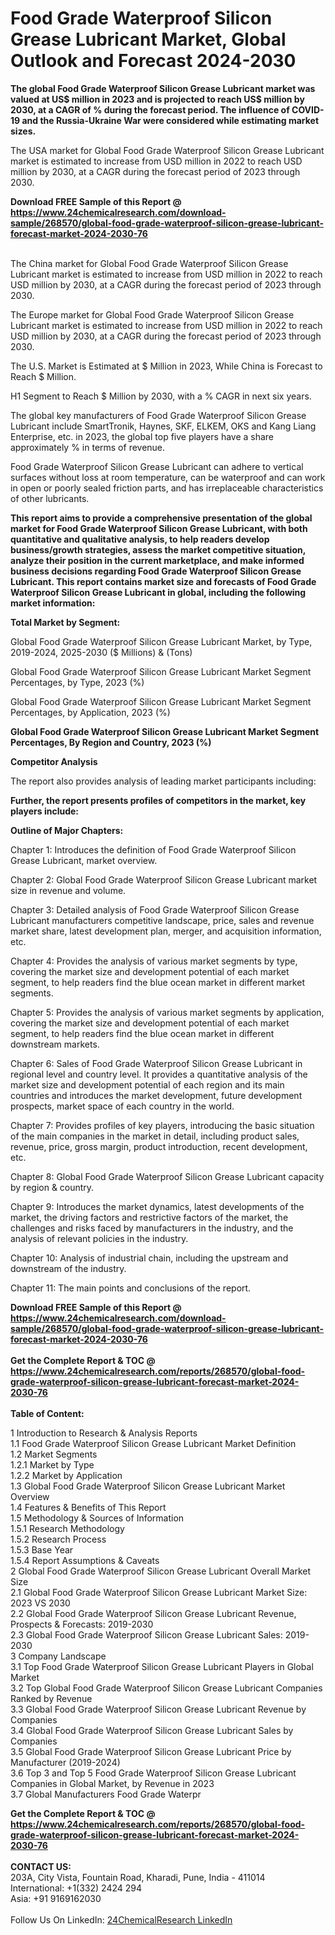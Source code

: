 <h1>Food Grade Waterproof Silicon Grease Lubricant Market, Global Outlook and Forecast 2024-2030</h1><p><strong>The global Food Grade Waterproof Silicon Grease Lubricant market was valued at US$ million in 2023 and is projected to reach US$ million by 2030, at a CAGR of % during the forecast period. The influence of COVID-19 and the Russia-Ukraine War were considered while estimating market sizes.</strong></p><p>
</p><p>The USA market for Global Food Grade Waterproof Silicon Grease Lubricant market is estimated to increase from USD million in 2022 to reach USD million by 2030, at a CAGR during the forecast period of 2023 through 2030.</p><div><b>Download FREE Sample of this Report @ 
            <a href="https://www.24chemicalresearch.com/download-sample/268570/global-food-grade-waterproof-silicon-grease-lubricant-forecast-market-2024-2030-76">
            https://www.24chemicalresearch.com/download-sample/268570/global-food-grade-waterproof-silicon-grease-lubricant-forecast-market-2024-2030-76</a></b></div><br><p>
</p><p>The China market for Global Food Grade Waterproof Silicon Grease Lubricant market is estimated to increase from USD million in 2022 to reach USD million by 2030, at a CAGR during the forecast period of 2023 through 2030.</p><p>
</p><p>The Europe market for Global Food Grade Waterproof Silicon Grease Lubricant market is estimated to increase from USD million in 2022 to reach USD million by 2030, at a CAGR during the forecast period of 2023 through 2030.</p><p>
</p><p>The U.S. Market is Estimated at $ Million in 2023, While China is Forecast to Reach $ Million.</p><p>
H1 Segment to Reach $ Million by 2030, with a % CAGR in next six years.</p><p>
The global key manufacturers of Food Grade Waterproof Silicon Grease Lubricant include SmartTronik, Haynes, SKF, ELKEM, OKS and Kang Liang Enterprise, etc. in 2023, the global top five players have a share approximately % in terms of revenue.</p><p>
Food Grade Waterproof Silicon Grease Lubricant can adhere to vertical surfaces without loss at room temperature, can be waterproof and can work in open or poorly sealed friction parts, and has irreplaceable characteristics of other lubricants.</p><p>
<strong>This report aims to provide a comprehensive presentation of the global market for Food Grade Waterproof Silicon Grease Lubricant, with both quantitative and qualitative analysis, to help readers develop business/growth strategies, assess the market competitive situation, analyze their position in the current marketplace, and make informed business decisions regarding Food Grade Waterproof Silicon Grease Lubricant. This report contains market size and forecasts of Food Grade Waterproof Silicon Grease Lubricant in global, including the following market information:</strong></p><p>
</p><p>
<strong>Total Market by Segment:</strong></p><p>
Global Food Grade Waterproof Silicon Grease Lubricant Market, by Type, 2019-2024, 2025-2030 ($ Millions) &amp; (Tons)</p><p>
Global Food Grade Waterproof Silicon Grease Lubricant Market Segment Percentages, by Type, 2023 (%)</p><p>
</p><p>
Global Food Grade Waterproof Silicon Grease Lubricant Market Segment Percentages, by Application, 2023 (%)</p><p>
</p><p>
<strong>Global Food Grade Waterproof Silicon Grease Lubricant Market Segment Percentages, By Region and Country, 2023 (%)</strong></p><p>
</p><p>
</p><p><strong>Competitor Analysis</strong></p><p>
The report also provides analysis of leading market participants including:</p><p>
</p><p>
</p><p><strong>Further, the report presents profiles of competitors in the market, key players include:</strong></p><p>
</p><p>
</p><p><strong>Outline of Major Chapters:</strong></p><p>
Chapter 1: Introduces the definition of Food Grade Waterproof Silicon Grease Lubricant, market overview.</p><p>
Chapter 2: Global Food Grade Waterproof Silicon Grease Lubricant market size in revenue and volume.</p><p>
Chapter 3: Detailed analysis of Food Grade Waterproof Silicon Grease Lubricant manufacturers competitive landscape, price, sales and revenue market share, latest development plan, merger, and acquisition information, etc.</p><p>
Chapter 4: Provides the analysis of various market segments by type, covering the market size and development potential of each market segment, to help readers find the blue ocean market in different market segments.</p><p>
Chapter 5: Provides the analysis of various market segments by application, covering the market size and development potential of each market segment, to help readers find the blue ocean market in different downstream markets.</p><p>
Chapter 6: Sales of Food Grade Waterproof Silicon Grease Lubricant in regional level and country level. It provides a quantitative analysis of the market size and development potential of each region and its main countries and introduces the market development, future development prospects, market space of each country in the world.</p><p>
Chapter 7: Provides profiles of key players, introducing the basic situation of the main companies in the market in detail, including product sales, revenue, price, gross margin, product introduction, recent development, etc.</p><p>
Chapter 8: Global Food Grade Waterproof Silicon Grease Lubricant capacity by region &amp; country.</p><p>
Chapter 9: Introduces the market dynamics, latest developments of the market, the driving factors and restrictive factors of the market, the challenges and risks faced by manufacturers in the industry, and the analysis of relevant policies in the industry.</p><p>
Chapter 10: Analysis of industrial chain, including the upstream and downstream of the industry.</p><p>
Chapter 11: The main points and conclusions of the report.</p><div><b>Download FREE Sample of this Report @ 
            <a href="https://www.24chemicalresearch.com/download-sample/268570/global-food-grade-waterproof-silicon-grease-lubricant-forecast-market-2024-2030-76">
            https://www.24chemicalresearch.com/download-sample/268570/global-food-grade-waterproof-silicon-grease-lubricant-forecast-market-2024-2030-76</a></b></div><br><div><b>Get the Complete Report & TOC @ 
            <a href="https://www.24chemicalresearch.com/reports/268570/global-food-grade-waterproof-silicon-grease-lubricant-forecast-market-2024-2030-76">
            https://www.24chemicalresearch.com/reports/268570/global-food-grade-waterproof-silicon-grease-lubricant-forecast-market-2024-2030-76</a></b></div><br>
            <b>Table of Content:</b><p>1 Introduction to Research & Analysis Reports<br />
    1.1 Food Grade Waterproof Silicon Grease Lubricant Market Definition<br />
    1.2 Market Segments<br />
        1.2.1 Market by Type<br />
        1.2.2 Market by Application<br />
    1.3 Global Food Grade Waterproof Silicon Grease Lubricant Market Overview<br />
    1.4 Features & Benefits of This Report<br />
    1.5 Methodology & Sources of Information<br />
        1.5.1 Research Methodology<br />
        1.5.2 Research Process<br />
        1.5.3 Base Year<br />
        1.5.4 Report Assumptions & Caveats<br />
2 Global Food Grade Waterproof Silicon Grease Lubricant Overall Market Size<br />
    2.1 Global Food Grade Waterproof Silicon Grease Lubricant Market Size: 2023 VS 2030<br />
    2.2 Global Food Grade Waterproof Silicon Grease Lubricant Revenue, Prospects & Forecasts: 2019-2030<br />
    2.3 Global Food Grade Waterproof Silicon Grease Lubricant Sales: 2019-2030<br />
3 Company Landscape<br />
    3.1 Top Food Grade Waterproof Silicon Grease Lubricant Players in Global Market<br />
    3.2 Top Global Food Grade Waterproof Silicon Grease Lubricant Companies Ranked by Revenue<br />
    3.3 Global Food Grade Waterproof Silicon Grease Lubricant Revenue by Companies<br />
    3.4 Global Food Grade Waterproof Silicon Grease Lubricant Sales by Companies<br />
    3.5 Global Food Grade Waterproof Silicon Grease Lubricant Price by Manufacturer (2019-2024)<br />
    3.6 Top 3 and Top 5 Food Grade Waterproof Silicon Grease Lubricant Companies in Global Market, by Revenue in 2023<br />
    3.7 Global Manufacturers Food Grade Waterpr</p><div><b>Get the Complete Report & TOC @ 
            <a href="https://www.24chemicalresearch.com/reports/268570/global-food-grade-waterproof-silicon-grease-lubricant-forecast-market-2024-2030-76">
            https://www.24chemicalresearch.com/reports/268570/global-food-grade-waterproof-silicon-grease-lubricant-forecast-market-2024-2030-76</a></b></div><br><b>CONTACT US:</b><br>
            203A, City Vista, Fountain Road, Kharadi, Pune, India - 411014<br>
            International: +1(332) 2424 294<br>
            Asia: +91 9169162030 <br><br>
            Follow Us On LinkedIn: <a href="https://www.linkedin.com/company/24chemicalresearch/">24ChemicalResearch LinkedIn</a>